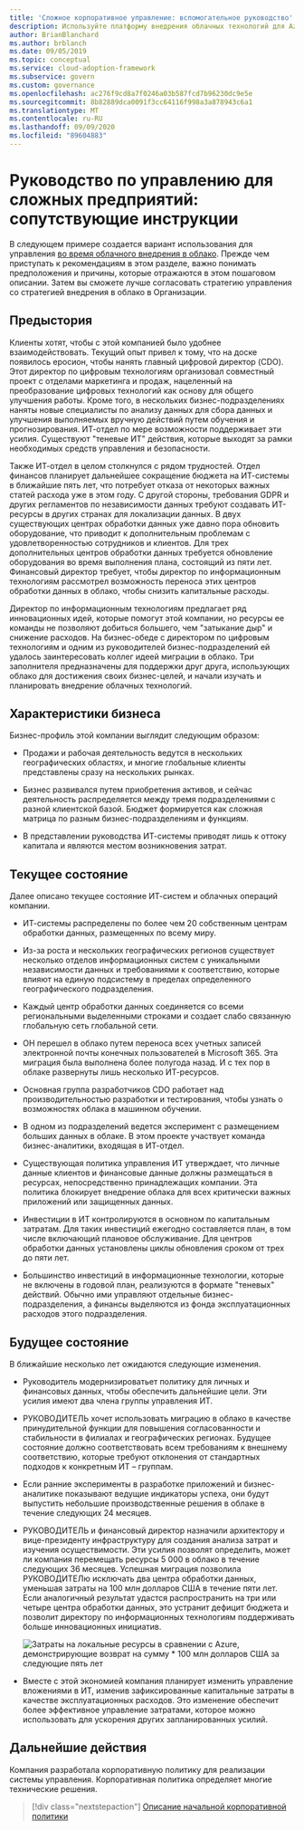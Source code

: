 ```yaml
---
title: 'Сложное корпоративное управление: вспомогательное руководство'
description: Используйте платформу внедрения облачных технологий для Azure, чтобы установить вариант использования в ходе межоблачного внедрения в облаке предприятия.
author: BrianBlanchard
ms.author: brblanch
ms.date: 09/05/2019
ms.topic: conceptual
ms.service: cloud-adoption-framework
ms.subservice: govern
ms.custom: governance
ms.openlocfilehash: ac276f9cd8a7f0246a03b587fcd7b96230dc9e5e
ms.sourcegitcommit: 8b82889dca0091f3cc64116f998a3a878943c6a1
ms.translationtype: MT
ms.contentlocale: ru-RU
ms.lasthandoff: 09/09/2020
ms.locfileid: "89604883"
---
```

# <a name="governance-guide-for-complex-enterprises-the-supporting-narrative"></a>Руководство по управлению для сложных предприятий: сопутствующие инструкции

В следующем примере создается вариант использования для управления [во время облачного внедрения в облако](./index.md). Прежде чем приступать к рекомендациям в этом разделе, важно понимать предположения и причины, которые отражаются в этом пошаговом описании. Затем вы сможете лучше согласовать стратегию управления со стратегией внедрения в облако в Организации.

## <a name="back-story"></a>Предыстория

Клиенты хотят, чтобы с этой компанией было удобнее взаимодействовать. Текущий опыт привел к тому, что на доске появилось еросион, чтобы нанять главный цифровой директор (CDO). Этот директор по цифровым технологиям организовал совместный проект с отделами маркетинга и продаж, нацеленный на преобразование цифровых технологий как основу для общего улучшения работы. Кроме того, в нескольких бизнес-подразделениях наняты новые специалисты по анализу данных для сбора данных и улучшения выполняемых вручную действий путем обучения и прогнозирования. ИТ-отдел по мере возможности поддерживает эти усилия. Существуют "теневые ИТ" действия, которые выходят за рамки необходимых средств управления и безопасности.

Также ИТ-отдел в целом столкнулся с рядом трудностей. Отдел финансов планирует дальнейшее сокращение бюджета на ИТ-системы в ближайшие пять лет, что потребует отказа от некоторых важных статей расхода уже в этом году. С другой стороны, требования GDPR и других регламентов по независимости данных требуют создавать ИТ-ресурсы в других странах для локализации данных. В двух существующих центрах обработки данных уже давно пора обновить оборудование, что приводит к дополнительным проблемам с удовлетворенностью сотрудников и клиентов. Для трех дополнительных центров обработки данных требуется обновление оборудования во время выполнения плана, состоящий из пяти лет. Финансовый директор требует, чтобы директор по информационным технологиям рассмотрел возможность переноса этих центров обработки данных в облако, чтобы снизить капитальные расходы.

Директор по информационным технологиям предлагает ряд инновационных идей, которые помогут этой компании, но ресурсы ее команды не позволяют добиться большего, чем "затыкание дыр" и снижение расходов. На бизнес-обеде с директором по цифровым технологиям и одним из руководителей бизнес-подразделений ей удалось заинтересовать коллег идеей миграции в облако. Три заполнителя предназначены для поддержки друг друга, использующих облако для достижения своих бизнес-целей, и начали изучать и планировать внедрение облачных технологий.

## <a name="business-characteristics"></a>Характеристики бизнеса

Бизнес-профиль этой компании выглядит следующим образом:

- Продажи и рабочая деятельность ведутся в нескольких географических областях, и многие глобальные клиенты представлены сразу на нескольких рынках.

- Бизнес развивался путем приобретения активов, и сейчас деятельность распределяется между тремя подразделениями с разной клиентской базой. Бюджет формируется как сложная матрица по разным бизнес-подразделениям и функциям.

- В представлении руководства ИТ-системы приводят лишь к оттоку капитала и являются местом возникновения затрат.

## <a name="current-state"></a>Текущее состояние

Далее описано текущее состояние ИТ-систем и облачных операций компании.

- ИТ-системы распределены по более чем 20 собственным центрам обработки данных, размещенных по всему миру.

- Из-за роста и нескольких географических регионов существует несколько отделов информационных систем с уникальными независимости данных и требованиями к соответствию, которые влияют на единую подсистему в пределах определенного географического подразделения.

- Каждый центр обработки данных соединяется со всеми региональными выделенными строками и создает слабо связанную глобальную сеть глобальной сети.

- ОН перешел в облако путем переноса всех учетных записей электронной почты конечных пользователей в Microsoft 365. Эта миграция была выполнена более полугода назад. И с тех пор в облаке развернуты лишь несколько ИТ-ресурсов.

- Основная группа разработчиков CDO работает над производительностью разработки и тестирования, чтобы узнать о возможностях облака в машинном обучении.

- В одном из подразделений ведется эксперимент с размещением больших данных в облаке. В этом проекте участвует команда бизнес-аналитики, входящая в ИТ-отдел.

- Существующая политика управления ИТ утверждает, что личные данные клиентов и финансовые данные должны размещаться в ресурсах, непосредственно принадлежащих компании. Эта политика блокирует внедрение облака для всех критически важных приложений или защищенных данных.

- Инвестиции в ИТ контролируются в основном по капитальным затратам. Для таких инвестиций ежегодно составляется план, в том числе включающий плановое обслуживание. Для центров обработки данных установлены циклы обновления сроком от трех до пяти лет.

- Большинство инвестиций в информационные технологии, которые не включены в годовой план, реализуются в формате "теневых" действий. Обычно ими управляют отдельные бизнес-подразделения, а финансы выделяются из фонда эксплуатационных расходов этого подразделения.

## <a name="future-state"></a>Будущее состояние

В ближайшие несколько лет ожидаются следующие изменения.

- Руководитель модернизироватьет политику для личных и финансовых данных, чтобы обеспечить дальнейшие цели. Эти усилия имеют два члена группы управления ИТ.

- РУКОВОДИТЕЛЬ хочет использовать миграцию в облако в качестве принудительной функции для повышения согласованности и стабильности в филиалах и географических регионах. Будущее состояние должно соответствовать всем требованиям к внешнему соответствию, которые требуют отклонения от стандартных подходов к конкретным ИТ – группам.

- Если ранние эксперименты в разработке приложений и бизнес-аналитике показывают ведущие индикаторы успеха, они будут выпустить небольшие производственные решения в облаке в течение следующих 24 месяцев.

- РУКОВОДИТЕЛЬ и финансовый директор назначили архитектору и вице-президенту инфраструктуру для создания анализа затрат и изучения осуществимости. Эти усилия позволят определить, может ли компания перемещать ресурсы 5 000 в облако в течение следующих 36 месяцев. Успешная миграция позволила РУКОВОДИТЕЛю исключать два центра обработки данных, уменьшая затраты на 100 млн долларов США в течение пяти лет. Если аналогичный результат удастся распространить на три или четыре центра обработки данных, это устранит дефицит бюджета и позволит директору по информационных технологиям поддерживать больше инновационных инициатив.

  ![Затраты на локальные ресурсы в сравнении с Azure, демонстрирующие возврат на сумму * 100 млн долларов США за следующие пять лет](../../../_images/govern/calculator-enterprise.png)

- Вместе с этой экономией компания планирует изменить управление вложениями в ИТ, изменив зафиксированные капитальные затраты в качестве эксплуатационных расходов. Это изменение обеспечит более эффективное управление затратами, которое можно использовать для ускорения других запланированных усилий.

## <a name="next-steps"></a>Дальнейшие действия

Компания разработала корпоративную политику для реализации системы управления. Корпоративная политика определяет многие технические решения.

> [!div class="nextstepaction"]
> [Описание начальной корпоративной политики](./initial-corporate-policy.md)
